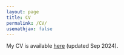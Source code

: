 ```yaml
---
layout: page
title: CV
permalink: /CV/
usemathjax: false
---
```


My CV is available [here](/images/CV_Hongwan_Liu.pdf) (updated Sep 2024). 